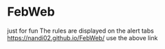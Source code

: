 # FebWeb
just for fun 
The rules are displayed on the alert tabs
https://nandi02.github.io/FebWeb/
use the above link
